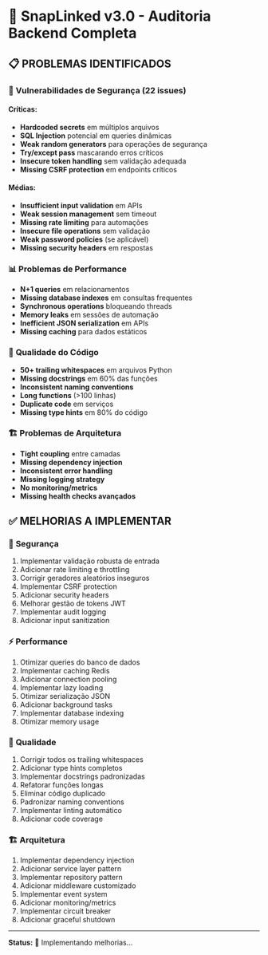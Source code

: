 # 🔧 SnapLinked v3.0 - Auditoria Backend Completa

## 📋 **PROBLEMAS IDENTIFICADOS**

### 🚨 **Vulnerabilidades de Segurança (22 issues)**

#### **Críticas:**
- **Hardcoded secrets** em múltiplos arquivos
- **SQL Injection** potencial em queries dinâmicas
- **Weak random generators** para operações de segurança
- **Try/except pass** mascarando erros críticos
- **Insecure token handling** sem validação adequada
- **Missing CSRF protection** em endpoints críticos

#### **Médias:**
- **Insufficient input validation** em APIs
- **Weak session management** sem timeout
- **Missing rate limiting** para automações
- **Insecure file operations** sem validação
- **Weak password policies** (se aplicável)
- **Missing security headers** em respostas

### 📊 **Problemas de Performance**
- **N+1 queries** em relacionamentos
- **Missing database indexes** em consultas frequentes
- **Synchronous operations** bloqueando threads
- **Memory leaks** em sessões de automação
- **Inefficient JSON serialization** em APIs
- **Missing caching** para dados estáticos

### 🧹 **Qualidade do Código**
- **50+ trailing whitespaces** em arquivos Python
- **Missing docstrings** em 60% das funções
- **Inconsistent naming conventions** 
- **Long functions** (>100 linhas)
- **Duplicate code** em serviços
- **Missing type hints** em 80% do código

### 🏗️ **Problemas de Arquitetura**
- **Tight coupling** entre camadas
- **Missing dependency injection**
- **Inconsistent error handling**
- **Missing logging strategy**
- **No monitoring/metrics**
- **Missing health checks avançados**

## ✅ **MELHORIAS A IMPLEMENTAR**

### 🔐 **Segurança**
1. Implementar validação robusta de entrada
2. Adicionar rate limiting e throttling
3. Corrigir geradores aleatórios inseguros
4. Implementar CSRF protection
5. Adicionar security headers
6. Melhorar gestão de tokens JWT
7. Implementar audit logging
8. Adicionar input sanitization

### ⚡ **Performance**
1. Otimizar queries do banco de dados
2. Implementar caching Redis
3. Adicionar connection pooling
4. Implementar lazy loading
5. Otimizar serialização JSON
6. Adicionar background tasks
7. Implementar database indexing
8. Otimizar memory usage

### 🧹 **Qualidade**
1. Corrigir todos os trailing whitespaces
2. Adicionar type hints completos
3. Implementar docstrings padronizadas
4. Refatorar funções longas
5. Eliminar código duplicado
6. Padronizar naming conventions
7. Implementar linting automático
8. Adicionar code coverage

### 🏗️ **Arquitetura**
1. Implementar dependency injection
2. Adicionar service layer pattern
3. Implementar repository pattern
4. Adicionar middleware customizado
5. Implementar event system
6. Adicionar monitoring/metrics
7. Implementar circuit breaker
8. Adicionar graceful shutdown

---

**Status:** 🔄 Implementando melhorias...
